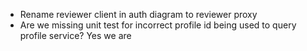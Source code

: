 - Rename reviewer client in auth diagram to reviewer proxy
- Are we missing unit test for incorrect profile id being used to query profile service?  Yes we are